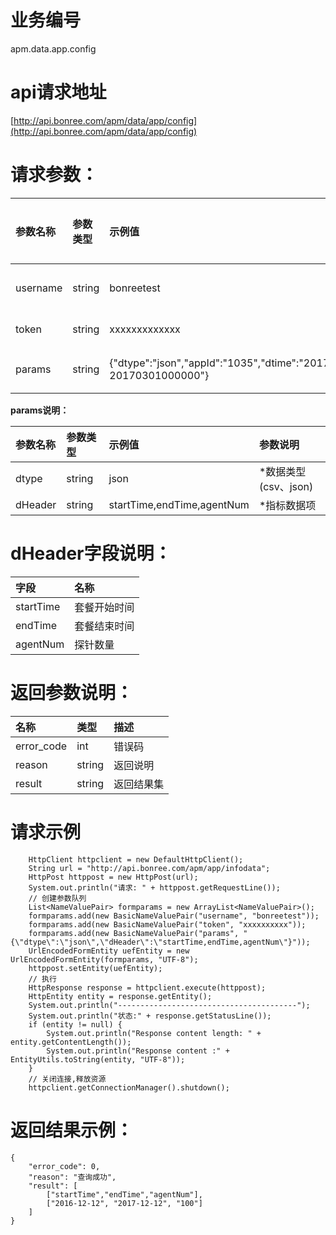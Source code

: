# 业务编号

apm.data.app.config

# api请求地址

[http://api.bonree.com/apm/data/app/config](http://api.bonree.com/apm/data/app/config)

# 请求参数：

| 参数名称 | 参数类型 | 示例值 | 参数说明 |
| :--- | :--- | :--- | :--- |
| username | string | bonreetest | \*用户名 |
| token | string | xxxxxxxxxxxxx | \*令牌 |
| params | string | {"dtype":"json","appId":"1035","dtime":"20170201000000-20170301000000"} | \*参数json |

**params说明：**

| 参数名称 | 参数类型 | 示例值 | 参数说明 |
| :--- | :--- | :--- | :--- |
| dtype | string | json | \*数据类型\(csv、json\) |
| dHeader | string | startTime,endTime,agentNum | \*指标数据项 |

# dHeader字段说明：

| 字段 | 名称 |
| :--- | :--- |
| startTime | 套餐开始时间 |
| endTime | 套餐结束时间 |
| agentNum | 探针数量 |

# 返回参数说明：

| 名称 | 类型 | 描述 |
| :--- | :--- | :--- |
| error\_code | int | 错误码 |
| reason | string | 返回说明 |
| result | string | 返回结果集 |

# 请求示例

```
    HttpClient httpclient = new DefaultHttpClient();
    String url = "http://api.bonree.com/apm/app/infodata";
    HttpPost httppost = new HttpPost(url);
    System.out.println("请求: " + httppost.getRequestLine());
    // 创建参数队列
    List<NameValuePair> formparams = new ArrayList<NameValuePair>();
    formparams.add(new BasicNameValuePair("username", "bonreetest"));
    formparams.add(new BasicNameValuePair("token", "xxxxxxxxxx"));
    formparams.add(new BasicNameValuePair("params", "{\"dtype\":\"json\",\"dHeader\":\"startTime,endTime,agentNum\"}"));
    UrlEncodedFormEntity uefEntity = new UrlEncodedFormEntity(formparams, "UTF-8");
    httppost.setEntity(uefEntity);
    // 执行
    HttpResponse response = httpclient.execute(httppost);
    HttpEntity entity = response.getEntity();
    System.out.println("----------------------------------------");
    System.out.println("状态:" + response.getStatusLine());
    if (entity != null) {
        System.out.println("Response content length: " + entity.getContentLength());
        System.out.println("Response content :" + EntityUtils.toString(entity, "UTF-8"));
    }
    // 关闭连接,释放资源
    httpclient.getConnectionManager().shutdown();
```

# 返回结果示例：

```
{
    "error_code": 0,
    "reason": "查询成功",
    "result": [
        ["startTime","endTime","agentNum"],
        ["2016-12-12", "2017-12-12", "100"]
    ]
}
```



